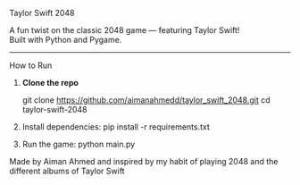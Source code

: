Taylor Swift 2048

A fun twist on the classic 2048 game — featuring Taylor Swift!  
Built with Python and Pygame.

---

How to Run

1. **Clone the repo**

   git clone https://github.com/aimanahmedd/taylor_swift_2048.git
   cd taylor-swift-2048


2. Install dependencies:
    pip install -r requirements.txt

3. Run the game:
    python main.py



Made by Aiman Ahmed and inspired by my habit of playing 2048 and the different albums of Taylor Swift

